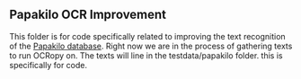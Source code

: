 ## Papakilo OCR Improvement

This folder is for code specifically related to improving the text recognition of the [Papakilo database](http://www.papakilodatabase.com/main/main.php).  Right now we are in the process of gathering texts to run OCRopy on.  The texts will line in the testdata/papakilo folder.  this is specifically for code.  
